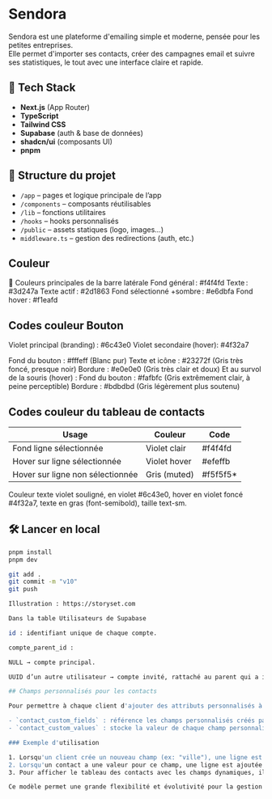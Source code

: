 # Sendora

Sendora est une plateforme d'emailing simple et moderne, pensée pour les petites entreprises.  
Elle permet d'importer ses contacts, créer des campagnes email et suivre ses statistiques, le tout avec une interface claire et rapide.

## 🚀 Tech Stack

- **Next.js** (App Router)
- **TypeScript**
- **Tailwind CSS**
- **Supabase** (auth & base de données)
- **shadcn/ui** (composants UI)
- **pnpm**

## 📁 Structure du projet

- `/app` – pages et logique principale de l’app
- `/components` – composants réutilisables
- `/lib` – fonctions utilitaires
- `/hooks` – hooks personnalisés
- `/public` – assets statiques (logo, images…)
- `middleware.ts` – gestion des redirections (auth, etc.)

## Couleur 

🎨 Couleurs principales de la barre latérale
Fond général : #f4f4fd
Texte : #3d247a
Texte actif : #2d1863
Fond sélectionné +sombre : #e6dbfa
Fond hover : #f1eafd

## Codes couleur Bouton
Violet principal (branding) : #6c43e0
Violet secondaire (hover): #4f32a7


Fond du bouton : #fffeff (Blanc pur)
Texte et icône : #23272f (Gris très foncé, presque noir)
Bordure : #e0e0e0 (Gris très clair et doux)
Et au survol de la souris (hover) :
Fond du bouton : #fafbfc (Gris extrêmement clair, à peine perceptible)
Bordure : #bdbdbd (Gris légèrement plus soutenu)

## Codes couleur du tableau de contacts

| Usage                                 | Couleur      | Code         |
|---------------------------------------|--------------|--------------|
| Fond ligne sélectionnée               | Violet clair | #f4f4fd      |
| Hover sur ligne sélectionnée          | Violet hover | #efeffb      |
| Hover sur ligne non sélectionnée      | Gris (muted) | #f5f5f5*     |

Couleur texte violet souligné, en violet #6c43e0,
hover en violet foncé #4f32a7,
texte en gras (font-semibold),
taille text-sm.
## 🛠 Lancer en local

```bash
pnpm install
pnpm dev

git add .
git commit -m "v10"
git push

Illustration : https://storyset.com

Dans la table Utilisateurs de Supabase

id : identifiant unique de chaque compte.

compte_parent_id :

NULL → compte principal.

UUID d’un autre utilisateur → compte invité, rattaché au parent qui a invité.

## Champs personnalisés pour les contacts

Pour permettre à chaque client d'ajouter des attributs personnalisés à ses contacts, deux tables supplémentaires sont utilisées :

- `contact_custom_fields` : référence les champs personnalisés créés par chaque client (userID, nom du champ, type).
- `contact_custom_values` : stocke la valeur de chaque champ personnalisé pour chaque contact (contact_id, custom_field_id, value).

### Exemple d'utilisation

1. Lorsqu'un client crée un nouveau champ (ex: "ville"), une ligne est ajoutée dans `contact_custom_fields` avec son userID.
2. Lorsqu'un contact a une valeur pour ce champ, une ligne est ajoutée dans `contact_custom_values` (contact_id, custom_field_id, value).
3. Pour afficher le tableau des contacts avec les champs dynamiques, il faut faire une jointure entre `Contacts`, `contact_custom_fields` et `contact_custom_values`.

Ce modèle permet une grande flexibilité et évolutivité pour la gestion des attributs de contacts.

